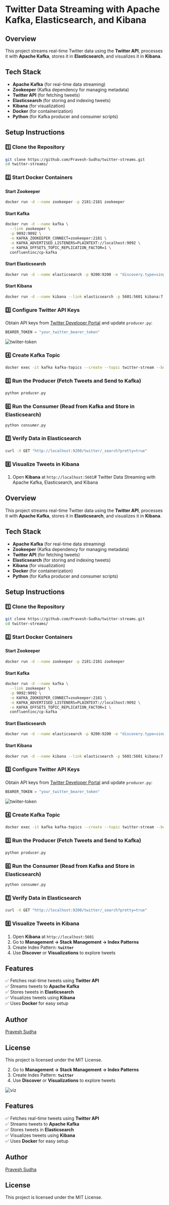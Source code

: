 # Twitter Data Streaming with Apache Kafka, Elasticsearch, and Kibana

## Overview
This project streams real-time Twitter data using the **Twitter API**, processes it with **Apache Kafka**, stores it in **Elasticsearch**, and visualizes it in **Kibana**.

## Tech Stack
- **Apache Kafka** (for real-time data streaming)
- **Zookeeper** (Kafka dependency for managing metadata)
- **Twitter API** (for fetching tweets)
- **Elasticsearch** (for storing and indexing tweets)
- **Kibana** (for visualization)
- **Docker** (for containerization)
- **Python** (for Kafka producer and consumer scripts)

## Setup Instructions
### 1️⃣ Clone the Repository
```bash
git clone https://github.com/Pravesh-Sudha/twitter-streams.git
cd twitter-streams/
```

### 2️⃣ Start Docker Containers
#### Start Zookeeper
```bash
docker run -d --name zookeeper -p 2181:2181 zookeeper
```
#### Start Kafka
```bash
docker run -d --name kafka \
  --link zookeeper \
  -p 9092:9092 \
  -e KAFKA_ZOOKEEPER_CONNECT=zookeeper:2181 \
  -e KAFKA_ADVERTISED_LISTENERS=PLAINTEXT://localhost:9092 \
  -e KAFKA_OFFSETS_TOPIC_REPLICATION_FACTOR=1 \
  confluentinc/cp-kafka
```
#### Start Elasticsearch
```bash
docker run -d --name elasticsearch -p 9200:9200 -e "discovery.type=single-node" elasticsearch:7.17.10
```
#### Start Kibana
```bash
docker run -d --name kibana --link elasticsearch -p 5601:5601 kibana:7.17.10
```

### 3️⃣ Configure Twitter API Keys
Obtain API keys from [Twitter Developer Portal](https://developer.twitter.com/) and update `producer.py`:
```python
BEARER_TOKEN = "your_twitter_bearer_token"
```
![twiiter-token](https://github.com/user-attachments/assets/1f800030-0e29-4139-96cd-2129c8939ac6)


### 4️⃣ Create Kafka Topic
```bash
docker exec -it kafka kafka-topics --create --topic twitter-stream --bootstrap-server localhost:9092 --partitions 1 --replication-factor 1
```

### 5️⃣ Run the Producer (Fetch Tweets and Send to Kafka)
```bash
python producer.py
```

### 6️⃣ Run the Consumer (Read from Kafka and Store in Elasticsearch)
```bash
python consumer.py
```

### 7️⃣ Verify Data in Elasticsearch
```bash
curl -X GET "http://localhost:9200/twitter/_search?pretty=true"
```

### 8️⃣ Visualize Tweets in Kibana
1. Open **Kibana** at `http://localhost:5601`# Twitter Data Streaming with Apache Kafka, Elasticsearch, and Kibana

## Overview
This project streams real-time Twitter data using the **Twitter API**, processes it with **Apache Kafka**, stores it in **Elasticsearch**, and visualizes it in **Kibana**.

## Tech Stack
- **Apache Kafka** (for real-time data streaming)
- **Zookeeper** (Kafka dependency for managing metadata)
- **Twitter API** (for fetching tweets)
- **Elasticsearch** (for storing and indexing tweets)
- **Kibana** (for visualization)
- **Docker** (for containerization)
- **Python** (for Kafka producer and consumer scripts)

## Setup Instructions
### 1️⃣ Clone the Repository
```bash
git clone https://github.com/Pravesh-Sudha/twitter-streams.git
cd twitter-streams/
```

### 2️⃣ Start Docker Containers
#### Start Zookeeper
```bash
docker run -d --name zookeeper -p 2181:2181 zookeeper
```
#### Start Kafka
```bash
docker run -d --name kafka \
  --link zookeeper \
  -p 9092:9092 \
  -e KAFKA_ZOOKEEPER_CONNECT=zookeeper:2181 \
  -e KAFKA_ADVERTISED_LISTENERS=PLAINTEXT://localhost:9092 \
  -e KAFKA_OFFSETS_TOPIC_REPLICATION_FACTOR=1 \
  confluentinc/cp-kafka
```
#### Start Elasticsearch
```bash
docker run -d --name elasticsearch -p 9200:9200 -e "discovery.type=single-node" elasticsearch:7.17.10
```
#### Start Kibana
```bash
docker run -d --name kibana --link elasticsearch -p 5601:5601 kibana:7.17.10
```

### 3️⃣ Configure Twitter API Keys
Obtain API keys from [Twitter Developer Portal](https://developer.twitter.com/) and update `producer.py`:
```python
BEARER_TOKEN = "your_twitter_bearer_token"
```
![twiiter-token](https://github.com/user-attachments/assets/1f800030-0e29-4139-96cd-2129c8939ac6)


### 4️⃣ Create Kafka Topic
```bash
docker exec -it kafka kafka-topics --create --topic twitter-stream --bootstrap-server localhost:9092 --partitions 1 --replication-factor 1
```

### 5️⃣ Run the Producer (Fetch Tweets and Send to Kafka)
```bash
python producer.py
```

### 6️⃣ Run the Consumer (Read from Kafka and Store in Elasticsearch)
```bash
python consumer.py
```

### 7️⃣ Verify Data in Elasticsearch
```bash
curl -X GET "http://localhost:9200/twitter/_search?pretty=true"
```

### 8️⃣ Visualize Tweets in Kibana
1. Open **Kibana** at `http://localhost:5601`
2. Go to **Management → Stack Management → Index Patterns**
3. Create Index Pattern: **`twitter`**
4. Use **Discover** or **Visualizations** to explore tweets

## Features
✅ Fetches real-time tweets using **Twitter API**  
✅ Streams tweets to **Apache Kafka**  
✅ Stores tweets in **Elasticsearch**  
✅ Visualizes tweets using **Kibana**  
✅ Uses **Docker** for easy setup  

## Author
[Pravesh Sudha](https://github.com/Pravesh-Sudha)

## License
This project is licensed under the MIT License.


2. Go to **Management → Stack Management → Index Patterns**
3. Create Index Pattern: **`twitter`**
4. Use **Discover** or **Visualizations** to explore tweets

![viz](Visualizations.png)

## Features
✅ Fetches real-time tweets using **Twitter API**  
✅ Streams tweets to **Apache Kafka**  
✅ Stores tweets in **Elasticsearch**  
✅ Visualizes tweets using **Kibana**  
✅ Uses **Docker** for easy setup  

## Author
[Pravesh Sudha](https://github.com/Pravesh-Sudha)

## License
This project is licensed under the MIT License.

